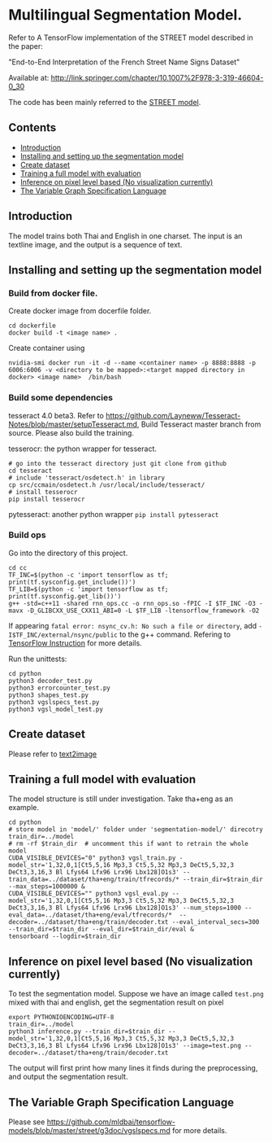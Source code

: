 # Multilingual Segmentation Model.

Refer to 
A TensorFlow implementation of the STREET model described in the paper:

"End-to-End Interpretation of the French Street Name Signs Dataset"

Available at: http://link.springer.com/chapter/10.1007%2F978-3-319-46604-0_30

The code has been mainly referred to the [STREET model](https://github.com/mldbai/tensorflow-models/tree/master/street).

## Contents
* [Introduction](#introduction)
* [Installing and setting up the segmentation model](#installing-and-setting-up-the-segmentation-model)
* [Create dataset](#create-dataset)
* [Training a full model with evaluation](#training-a-full-model-with-evaluation)
* [Inference on pixel level based (No visualization currently)](#inference-on-pixel-level-based-no-visualization-currently)
* [The Variable Graph Specification Language](#the-variable-graph-specification-language)

## Introduction

The model trains both Thai and English in one charset. The input is an textline image, and the output is a sequence of text.


## Installing and setting up the segmentation model

### Build from docker file. 
Create docker image from docerfile folder.
```
cd dockerfile
docker build -t <image name> .
```
Create container using 
```
nvidia-smi docker run -it -d --name <container name> -p 8888:8888 -p 6006:6006 -v <directory to be mapped>:<target mapped directory in docker> <image name>  /bin/bash
```

### Build some dependencies
tesseract 4.0 beta3. Refer to https://github.com/Layneww/Tesseract-Notes/blob/master/setupTesseract.md, Build Tesseract master branch from source. Please also build the training.

tesserocr: the python wrapper for tesseract. 
```
# go into the tesseract directory just git clone from github
cd tesseract
# include 'tesseract/osdetect.h' in library
cp src/ccmain/osdetect.h /usr/local/include/tesseract/
# install tesserocr
pip install tesserocr
```
pytesseract: another python wrapper
```pip install pytesseract```

### Build ops
Go into the directory of this project.
```
cd cc
TF_INC=$(python -c 'import tensorflow as tf; print(tf.sysconfig.get_include())')
TF_LIB=$(python -c 'import tensorflow as tf; print(tf.sysconfig.get_lib())')
g++ -std=c++11 -shared rnn_ops.cc -o rnn_ops.so -fPIC -I $TF_INC -O3 -mavx -D_GLIBCXX_USE_CXX11_ABI=0 -L $TF_LIB -ltensorflow_framework -O2
```
If appearing ```fatal error: nsync_cv.h: No such a file or directory```, add ```-I$TF_INC/external/nsync/public``` to the g++ command.
Refering to [TensorFlow Instruction](https://www.tensorflow.org/extend/adding_an_op#build_the_op_library) for more details.

Run the unittests:
```
cd python
python3 decoder_test.py
python3 errorcounter_test.py
python3 shapes_test.py
python3 vgslspecs_test.py
python3 vgsl_model_test.py
```

## Create dataset
Please refer to [text2image](../text2image/README.md)

## Training a full model with evaluation
The model structure is still under investigation.
Take tha+eng as an example.
```
cd python
# store model in 'model/' folder under 'segmentation-model/' direcotry
train_dir=../model
# rm -rf $train_dir  # uncomment this if want to retrain the whole model
CUDA_VISIBLE_DEVICES="0" python3 vgsl_train.py -model_str='1,32,0,1[Ct5,5,16 Mp3,3 Ct5,5,32 Mp3,3 DeCt5,5,32,3 DeCt3,3,16,3 Bl Lfys64 Lfx96 Lrx96 Lbx128]O1s3' --train_data=../dataset/tha+eng/train/tfrecords/* --train_dir=$train_dir --max_steps=1000000 &
CUDA_VISIBLE_DEVICES="" python3 vgsl_eval.py --model_str='1,32,0,1[Ct5,5,16 Mp3,3 Ct5,5,32 Mp3,3 DeCt5,5,32,3 DeCt3,3,16,3 Bl Lfys64 Lfx96 Lrx96 Lbx128]O1s3' --num_steps=1000 --eval_data=../dataset/tha+eng/eval/tfrecords/*  --decoder=../dataset/tha+eng/train/decoder.txt --eval_interval_secs=300 --train_dir=$train_dir --eval_dir=$train_dir/eval &
tensorboard --logdir=$train_dir
```

## Inference on pixel level based (No visualization currently)
To test the segmentation model. Suppose we have an image called `test.png` mixed with thai and english,
get the segmentation result on pixel
```
export PYTHONIOENCODING=UTF-8
train_dir=../model
python3 inference.py --train_dir=$train_dir --model_str='1,32,0,1[Ct5,5,16 Mp3,3 Ct5,5,32 Mp3,3 DeCt5,5,32,3 DeCt3,3,16,3 Bl Lfys64 Lfx96 Lrx96 Lbx128]O1s3' --image=test.png --decoder=../dataset/tha+eng/train/decoder.txt
```
The output will first print how many lines it finds during the preprocessing, and output the segmentation result.

## The Variable Graph Specification Language
Please see https://github.com/mldbai/tensorflow-models/blob/master/street/g3doc/vgslspecs.md for more details.
